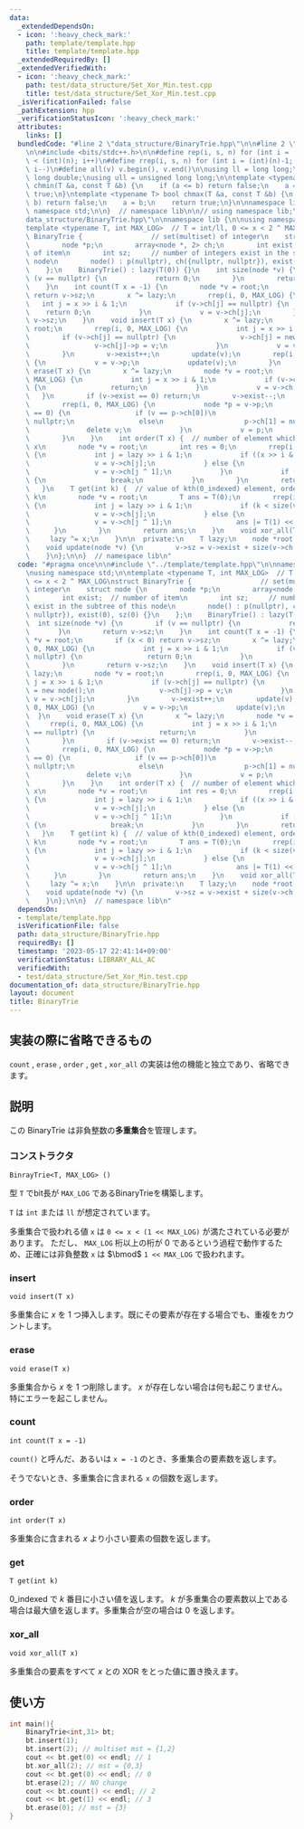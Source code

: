 ```yaml
---
data:
  _extendedDependsOn:
  - icon: ':heavy_check_mark:'
    path: template/template.hpp
    title: template/template.hpp
  _extendedRequiredBy: []
  _extendedVerifiedWith:
  - icon: ':heavy_check_mark:'
    path: test/data_structure/Set_Xor_Min.test.cpp
    title: test/data_structure/Set_Xor_Min.test.cpp
  _isVerificationFailed: false
  _pathExtension: hpp
  _verificationStatusIcon: ':heavy_check_mark:'
  attributes:
    links: []
  bundledCode: "#line 2 \"data_structure/BinaryTrie.hpp\"\n\n#line 2 \"template/template.hpp\"\
    \n\n#include <bits/stdc++.h>\n\n#define rep(i, s, n) for (int i = (int)(s); i\
    \ < (int)(n); i++)\n#define rrep(i, s, n) for (int i = (int)(n)-1; i >= (int)(s);\
    \ i--)\n#define all(v) v.begin(), v.end()\n\nusing ll = long long;\nusing ld =\
    \ long double;\nusing ull = unsigned long long;\n\ntemplate <typename T> bool\
    \ chmin(T &a, const T &b) {\n    if (a <= b) return false;\n    a = b;\n    return\
    \ true;\n}\ntemplate <typename T> bool chmax(T &a, const T &b) {\n    if (a >=\
    \ b) return false;\n    a = b;\n    return true;\n}\n\nnamespace lib {\n\nusing\
    \ namespace std;\n\n}  // namespace lib\n\n// using namespace lib;\n#line 4 \"\
    data_structure/BinaryTrie.hpp\"\n\nnamespace lib {\n\nusing namespace std;\n\n\
    template <typename T, int MAX_LOG>  // T = int/ll, 0 <= x < 2 ^ MAX_LOG\nstruct\
    \ BinaryTrie {                 // set(multiset) of integer\n    struct node {\n\
    \        node *p;\n        array<node *, 2> ch;\n        int exist;  // number\
    \ of item\n        int sz;     // number of integers exist in the subtree of this\
    \ node\n        node() : p(nullptr), ch({nullptr, nullptr}), exist(0), sz(0) {}\n\
    \    };\n    BinaryTrie() : lazy(T(0)) {}\n    int size(node *v) {\n        if\
    \ (v == nullptr) {\n            return 0;\n        }\n        return v->sz;\n\
    \    }\n    int count(T x = -1) {\n        node *v = root;\n        if (x < 0)\
    \ return v->sz;\n        x ^= lazy;\n        rrep(i, 0, MAX_LOG) {\n         \
    \   int j = x >> i & 1;\n            if (v->ch[j] == nullptr) {\n            \
    \    return 0;\n            }\n            v = v->ch[j];\n        }\n        return\
    \ v->sz;\n    }\n    void insert(T x) {\n        x ^= lazy;\n        node *v =\
    \ root;\n        rrep(i, 0, MAX_LOG) {\n            int j = x >> i & 1;\n    \
    \        if (v->ch[j] == nullptr) {\n                v->ch[j] = new node();\n\
    \                v->ch[j]->p = v;\n            }\n            v = v->ch[j];\n\
    \        }\n        v->exist++;\n        update(v);\n        rep(i, 0, MAX_LOG)\
    \ {\n            v = v->p;\n            update(v);\n        }\n    }\n    void\
    \ erase(T x) {\n        x ^= lazy;\n        node *v = root;\n        rrep(i, 0,\
    \ MAX_LOG) {\n            int j = x >> i & 1;\n            if (v->ch[j] == nullptr)\
    \ {\n                return;\n            }\n            v = v->ch[j];\n     \
    \   }\n        if (v->exist == 0) return;\n        v->exist--;\n        update(v);\n\
    \        rrep(i, 0, MAX_LOG) {\n            node *p = v->p;\n            if (size(v)\
    \ == 0) {\n                if (v == p->ch[0])\n                    p->ch[0] =\
    \ nullptr;\n                else\n                    p->ch[1] = nullptr;\n  \
    \              delete v;\n            }\n            v = p;\n            update(v);\n\
    \        }\n    }\n    int order(T x) {  // number of element which is less than\
    \ x\n        node *v = root;\n        int res = 0;\n        rrep(i, 0, MAX_LOG)\
    \ {\n            int j = lazy >> i & 1;\n            if ((x >> i & 1) == 0) {\n\
    \                v = v->ch[j];\n            } else {\n                res += size(v->ch[j]);\n\
    \                v = v->ch[j ^ 1];\n            }\n            if (v == nullptr)\
    \ {\n                break;\n            }\n        }\n        return res;\n \
    \   }\n    T get(int k) {  // value of kth(0_indexed) element, order(get(k)) =\
    \ k\n        node *v = root;\n        T ans = T(0);\n        rrep(i, 0, MAX_LOG)\
    \ {\n            int j = lazy >> i & 1;\n            if (k < size(v->ch[j])) {\n\
    \                v = v->ch[j];\n            } else {\n                k -= size(v->ch[j]);\n\
    \                v = v->ch[j ^ 1];\n                ans |= T(1) << i;\n      \
    \      }\n        }\n        return ans;\n    }\n    void xor_all(T x) {\n   \
    \     lazy ^= x;\n    }\n\n  private:\n    T lazy;\n    node *root = new node();\n\
    \    void update(node *v) {\n        v->sz = v->exist + size(v->ch[0]) + size(v->ch[1]);\n\
    \    }\n};\n\n}  // namespace lib\n"
  code: "#pragma once\n\n#include \"../template/template.hpp\"\n\nnamespace lib {\n\
    \nusing namespace std;\n\ntemplate <typename T, int MAX_LOG>  // T = int/ll, 0\
    \ <= x < 2 ^ MAX_LOG\nstruct BinaryTrie {                 // set(multiset) of\
    \ integer\n    struct node {\n        node *p;\n        array<node *, 2> ch;\n\
    \        int exist;  // number of item\n        int sz;     // number of integers\
    \ exist in the subtree of this node\n        node() : p(nullptr), ch({nullptr,\
    \ nullptr}), exist(0), sz(0) {}\n    };\n    BinaryTrie() : lazy(T(0)) {}\n  \
    \  int size(node *v) {\n        if (v == nullptr) {\n            return 0;\n \
    \       }\n        return v->sz;\n    }\n    int count(T x = -1) {\n        node\
    \ *v = root;\n        if (x < 0) return v->sz;\n        x ^= lazy;\n        rrep(i,\
    \ 0, MAX_LOG) {\n            int j = x >> i & 1;\n            if (v->ch[j] ==\
    \ nullptr) {\n                return 0;\n            }\n            v = v->ch[j];\n\
    \        }\n        return v->sz;\n    }\n    void insert(T x) {\n        x ^=\
    \ lazy;\n        node *v = root;\n        rrep(i, 0, MAX_LOG) {\n            int\
    \ j = x >> i & 1;\n            if (v->ch[j] == nullptr) {\n                v->ch[j]\
    \ = new node();\n                v->ch[j]->p = v;\n            }\n           \
    \ v = v->ch[j];\n        }\n        v->exist++;\n        update(v);\n        rep(i,\
    \ 0, MAX_LOG) {\n            v = v->p;\n            update(v);\n        }\n  \
    \  }\n    void erase(T x) {\n        x ^= lazy;\n        node *v = root;\n   \
    \     rrep(i, 0, MAX_LOG) {\n            int j = x >> i & 1;\n            if (v->ch[j]\
    \ == nullptr) {\n                return;\n            }\n            v = v->ch[j];\n\
    \        }\n        if (v->exist == 0) return;\n        v->exist--;\n        update(v);\n\
    \        rrep(i, 0, MAX_LOG) {\n            node *p = v->p;\n            if (size(v)\
    \ == 0) {\n                if (v == p->ch[0])\n                    p->ch[0] =\
    \ nullptr;\n                else\n                    p->ch[1] = nullptr;\n  \
    \              delete v;\n            }\n            v = p;\n            update(v);\n\
    \        }\n    }\n    int order(T x) {  // number of element which is less than\
    \ x\n        node *v = root;\n        int res = 0;\n        rrep(i, 0, MAX_LOG)\
    \ {\n            int j = lazy >> i & 1;\n            if ((x >> i & 1) == 0) {\n\
    \                v = v->ch[j];\n            } else {\n                res += size(v->ch[j]);\n\
    \                v = v->ch[j ^ 1];\n            }\n            if (v == nullptr)\
    \ {\n                break;\n            }\n        }\n        return res;\n \
    \   }\n    T get(int k) {  // value of kth(0_indexed) element, order(get(k)) =\
    \ k\n        node *v = root;\n        T ans = T(0);\n        rrep(i, 0, MAX_LOG)\
    \ {\n            int j = lazy >> i & 1;\n            if (k < size(v->ch[j])) {\n\
    \                v = v->ch[j];\n            } else {\n                k -= size(v->ch[j]);\n\
    \                v = v->ch[j ^ 1];\n                ans |= T(1) << i;\n      \
    \      }\n        }\n        return ans;\n    }\n    void xor_all(T x) {\n   \
    \     lazy ^= x;\n    }\n\n  private:\n    T lazy;\n    node *root = new node();\n\
    \    void update(node *v) {\n        v->sz = v->exist + size(v->ch[0]) + size(v->ch[1]);\n\
    \    }\n};\n\n}  // namespace lib\n"
  dependsOn:
  - template/template.hpp
  isVerificationFile: false
  path: data_structure/BinaryTrie.hpp
  requiredBy: []
  timestamp: '2023-05-17 22:41:14+09:00'
  verificationStatus: LIBRARY_ALL_AC
  verifiedWith:
  - test/data_structure/Set_Xor_Min.test.cpp
documentation_of: data_structure/BinaryTrie.hpp
layout: document
title: BinaryTrie
---
```


## 実装の際に省略できるもの

`count` , `erase` , `order` , `get` , `xor_all` の実装は他の機能と独立であり、省略できます。

## 説明

この BinaryTrie は非負整数の**多重集合**を管理します。

### コンストラクタ

`BinrayTrie<T, MAX_LOG> ()`

型 `T` でbit長が `MAX_LOG` であるBinaryTrieを構築します。

`T` は `int` または `ll` が想定されています。

多重集合で扱われる値 `x` は `0 <= x < (1 << MAX_LOG)` が満たされている必要があります。
ただし、 `MAX_LOG` 桁以上の桁が $0$ であるという過程で動作するため、正確には非負整数 `x` は $\bmod$ `1 << MAX_LOG` で扱われます。

### insert

`void insert(T x)`

多重集合に $x$ を $1$ つ挿入します。既にその要素が存在する場合でも、重複をカウントします。

### erase

`void erase(T x)`

多重集合から $x$ を $1$ つ削除します。 $x$ が存在しない場合は何も起こりません。特にエラーを起こしません。

### count

`int count(T x = -1)`

`count()` と呼んだ、あるいは `x = -1` のとき、多重集合の要素数を返します。

そうでないとき、多重集合に含まれる `x` の個数を返します。

### order

`int order(T x)`

多重集合に含まれる $x$ より小さい要素の個数を返します。

### get

`T get(int k)`

0_indexed で $k$ 番目に小さい値を返します。 $k$ が多重集合の要素数以上である場合は最大値を返します。多重集合が空の場合は $0$ を返します。

### xor_all

`void xor_all(T x)`

多重集合の要素をすべて $x$ との XOR をとった値に置き換えます。


## 使い方

```cpp
int main(){
    BinaryTrie<int,31> bt;
    bt.insert(1);
    bt.insert(2); // multiset mst = {1,2}
    cout << bt.get(0) << endl; // 1
    bt.xor_all(2); // mst = {0,3}
    cout << bt.get(0) << endl; // 0
    bt.erase(2); // NO change
    cout << bt.count() << endl; // 2
    cout << bt.get(1) << endl; // 3
    bt.erase(0); // mst = {3}
}

```
